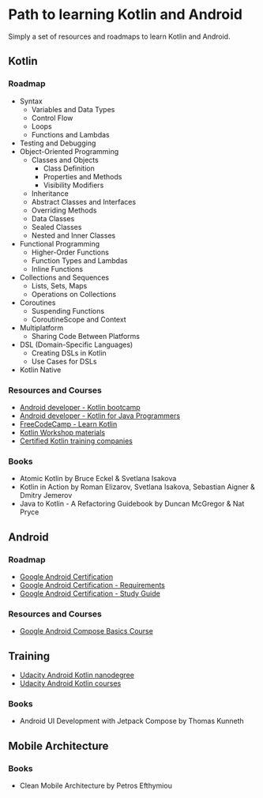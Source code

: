 # Path to learning Kotlin and Android

Simply a set of resources and roadmaps to learn Kotlin and Android.

## Kotlin

### Roadmap

* Syntax
  * Variables and Data Types
  * Control Flow
  * Loops
  * Functions and Lambdas
* Testing and Debugging
* Object-Oriented Programming
  * Classes and Objects
    * Class Definition
    * Properties and Methods
    * Visibility Modifiers
  * Inheritance
  * Abstract Classes and Interfaces
  * Overriding Methods
  * Data Classes
  * Sealed Classes
  * Nested and Inner Classes
* Functional Programming
  * Higher-Order Functions
  * Function Types and Lambdas
  * Inline Functions
* Collections and Sequences
  * Lists, Sets, Maps
  * Operations on Collections
* Coroutines
  * Suspending Functions
  * CoroutineScope and Context
* Multiplatform
  * Sharing Code Between Platforms
* DSL (Domain-Specific Languages)
  * Creating DSLs in Kotlin
  * Use Cases for DSLs
* Kotlin Native

### Resources and Courses

* [Android developer - Kotlin bootcamp](https://developer.android.com/courses/kotlin-bootcamp/overview)
* [Android developer - Kotlin for Java Programmers](https://developer.android.com/courses/pathways/kotlin-for-java)
* [FreeCodeCamp - Learn Kotlin](https://www.youtube.com/watch?v=EExSSotojVI)
* [Kotlin Workshop materials](https://github.com/Kotlin/workshop)
* [Certified Kotlin training companies](https://www.jetbrains.com/company/consulting-partners/kotlin/)

### Books

* Atomic Kotlin by Bruce Eckel & Svetlana Isakova
* Kotlin in Action by Roman Elizarov, Svetlana Isakova, Sebastian Aigner & Dmitry Jemerov
* Java to Kotlin - A Refactoring Guidebook by Duncan McGregor & Nat Pryce

## Android

### Roadmap

* [Google Android Certification](https://developers.google.com/certification/associate-android-developer)
* [Google Android Certification - Requirements](https://developers.google.com/certification/associate-android-developer#requirements)
* [Google Android Certification - Study Guide](https://developers.google.com/certification/associate-android-developer/study-guide)

### Resources and Courses

* [Google Android Compose Basics Course](developer.android.com/courses/android-basics-compose/course)

## Training 

* [Udacity Android Kotlin nanodegree](https://www.udacity.com/course/android-kotlin-developer-nanodegree--nd940)
* [Udacity Android Kotlin courses](https://www.udacity.com/catalog/all/any-price/any-school/any-skill/any-difficulty/any-duration/any-type/relevance/page-1?searchValue=kotlin%20android)

### Books

* Android UI Development with Jetpack Compose by Thomas Kunneth

## Mobile Architecture

### Books

* Clean Mobile Architecture by Petros Efthymiou
